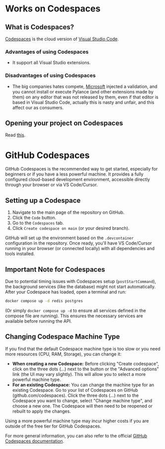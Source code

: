 # Works on Codespaces

## What is Codespaces?

[Codespaces](https://github.com/features/codespaces) is the cloud version of [Visual Studio Code](https://code.visualstudio.com).

### Advantages of using Codespaces

- It support all Visual Studio extensions.

### Disadvantages of using Codespaces

- The big companies hates compete, [Microsoft](https://www.microsoft.com/) injected a validation, and you cannot install or execute Pylance (and other extensions made by them) on any editor that was not released by them, even if that editor is based in Visual Studio Code, actually this is nasty and unfair, and this affect our as consumers.

## Opening your project on Codespaces

Read [this](https://github.com/features/codespaces).

# GitHub Codespaces

GitHub Codespaces is the recommended way to get started, especially for beginners or if you have a less powerful machine. It provides a fully configured cloud-based development environment, accessible directly through your browser or via VS Code/Cursor.

## Setting up a Codespace

1.  Navigate to the main page of the repository on GitHub.
2.  Click the `Code` button.
3.  Go to the `Codespaces` tab.
4.  Click `Create codespace on main` (or your desired branch).

GitHub will set up the environment based on the `.devcontainer` configuration in the repository. Once ready, you'll have VS Code/Cursor running in your browser (or connected locally) with all dependencies and tools installed.

## Important Note for Codespaces

Due to potential timing issues with Codespaces setup (`postStartCommand`), the background services (like the database) might not start automatically. After your Codespace has loaded, open a terminal and run:

```bash
docker compose up -d redis postgres
```

(Or simply `docker compose up -d` to ensure all services defined in the compose file are running). This ensures the necessary services are available before running the API.

## Changing Codespace Machine Type

If you find that the default Codespace machine type is too slow or you need more resources (CPU, RAM, Storage), you can change it:

*   **When creating a new Codespace:** Before clicking "Create codespace", click on the three dots (...) next to the button or the "Advanced options" link (the UI may vary slightly). This will allow you to select a more powerful machine type.
*   **For an existing Codespace:** You can change the machine type for an existing Codespace. Go to your list of Codespaces on GitHub (github.com/codespaces). Click the three dots (...) next to the Codespace you want to change, select "Change machine type", and choose a new one. The Codespace will then need to be reopened or rebuilt to apply the changes.

Using a more powerful machine type may incur higher costs if you are outside of the free tier for GitHub Codespaces.

For more general information, you can also refer to the official [GitHub Codespaces documentation](https://docs.github.com/en/codespaces).
